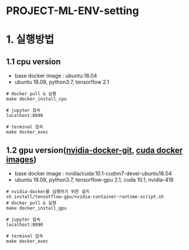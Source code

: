 # PROJECT-ML-ENV-setting





# 1. 실행방법
## 1.1 cpu version
- base docker image : ubuntu:18.04
- ubuntu 18.08, python3.7, tensorflow 2.1
```
# docker pull & 실행
make docker_install_cpu

# jupyter 접속 
localhost:8090

# terminal 접속
make docker_exec
```
## 1.2 gpu version([nvidia-docker-git](https://github.com/NVIDIA/nvidia-docker), [cuda docker images](https://hub.docker.com/r/nvidia/cuda/tags))
- base docker image : nvidia/cuda:10.1-cudnn7-devel-ubuntu18.04
- ubuntu 18.08, python3.7, tensorflow-gpu 2.1, cuda 10.1, nvidia-418
```
# nvidia-docker를 실행하기 위한 설치
sh install/tensotflow-gpu/nvidia-container-runtime-script.sh
# docker pull & 실행
make docker_install_gpu

# jupyter 접속 
localhost:8090

# terminal 접속
make docker_exec
```
  


